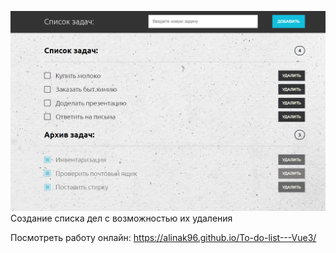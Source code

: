 ![Вид:](todolist-overview.png)
Создание списка дел с возможностью их удаления

Посмотреть работу онлайн: https://alinak96.github.io/To-do-list---Vue3/
